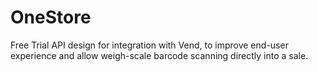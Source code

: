 # OneStore
Free Trial API design for integration with Vend, to improve end-user experience and allow weigh-scale barcode scanning directly into a sale.
